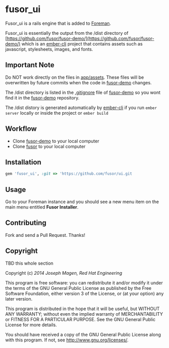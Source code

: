 # fusor_ui

Fusor_ui is a rails engine that is added to [Foreman](https://github.com/theforeman/foreman/).

Fusor_ui is essentially the output from the /dist directory of [https://github.com/fusor/fusor-demo/](https://github.com/fusor/fusor-demo/) which is an [ember-cli](http://www.ember-cli.com/) project that contains assets such as javascript, stylesheets, images, and fonts.

## Important Note

Do NOT work directly on the files in [app/assets](https://github.com/fusor/fusor/tree/master/ui/app/assets). These files will be overwritten by future commits when the code in [fusor-demo](https://github.com/fusor/fusor-demo/) changes.

The /dist directory is listed in the [.gitignore](https://github.com/fusor/fusor-demo/blob/master/.gitignore) file of [fusor-demo](https://github.com/fusor/fusor-demo/) so you wont find it in the [fusor-demo](https://github.com/fusor/fusor-demo/) repository.

The /dist distory is generated automatically by [ember-cli](http://www.ember-cli.com/) if you run `ember server` locally or inside the project or `ember build`

## Workflow

- Clone [fusor-demo](https://github.com/fusor/fusor-demo/) to your local computer
- Clone [fusor](https://github.com/fusor/) to your local computer

## Installation

```ruby
gem 'fusor_ui', :git => 'https://github.com/fusor/ui.git
```

## Usage

Go to your Foreman instance and you should see a new menu item on the main menu entitled **Fusor Installer**.

## Contributing

Fork and send a Pull Request. Thanks!

## Copyright

TBD this whole section

Copyright (c) *2014* *Joseph Magen, Red Hat Engineering*

This program is free software: you can redistribute it and/or modify
it under the terms of the GNU General Public License as published by
the Free Software Foundation, either version 3 of the License, or
(at your option) any later version.

This program is distributed in the hope that it will be useful,
but WITHOUT ANY WARRANTY; without even the implied warranty of
MERCHANTABILITY or FITNESS FOR A PARTICULAR PURPOSE.  See the
GNU General Public License for more details.

You should have received a copy of the GNU General Public License
along with this program.  If not, see <http://www.gnu.org/licenses/>.

